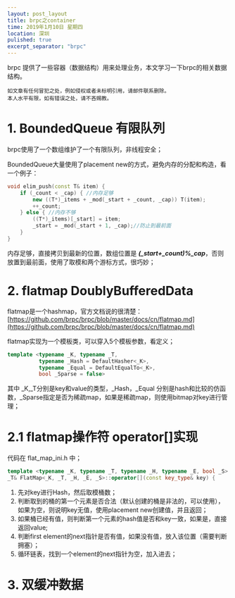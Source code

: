 ```yaml
---
layout: post_layout
title: brpc之container 
time: 2019年1月10日 星期四
location: 深圳
pulished: true
excerpt_separator: "brpc"
---
```


brpc 提供了一些容器（数据结构）用来处理业务，本文学习一下brpc的相关数据结构。    

    如文章有任何冒犯之处，例如侵权或者未标明引用，请邮件联系删除。
    本人水平有限，如有错误之处，请不吝赐教。

# 1. BoundedQueue 有限队列

brpc使用了一个数组维护了一个有限队列，非线程安全；

BoundedQueue大量使用了placement new的方式，避免内存的分配和构造，看一个例子：

```c++
void elim_push(const T& item) {
    if (_count < _cap) { //内存足够
        new ((T*)_items + _mod(_start + _count, _cap)) T(item);
        ++_count;
    } else { //内存不够
        ((T*)_items)[_start] = item;
        _start = _mod(_start + 1, _cap);//防止到最前面
    }
}
```
内存足够，直接拷贝到最新的位置，数组位置是 ***(_start+_count)%_cap***，否则放置到最前面，使用了取模和两个游标方式，很巧妙；

# 2. flatmap DoublyBufferedData

flatmap是一个hashmap，官方文档说的很清楚：[https://github.com/brpc/brpc/blob/master/docs/cn/flatmap.md](https://github.com/brpc/brpc/blob/master/docs/cn/flatmap.md)


flatmap实现为一个模板类，可以穿入5个模板参数，看定义；
```c++
template <typename _K, typename _T,
          typename _Hash = DefaultHasher<_K>,
          typename _Equal = DefaultEqualTo<_K>,
          bool _Sparse = false>
```
其中 _K,_T分别是key和value的类型，_Hash，_Equal 分别是hash和比较的仿函数，_Sparse指定是否为稀疏map，如果是稀疏map，则使用bitmap对key进行管理；


# 2.1 flatmap操作符 operator[]实现
代码在 flat_map_ini.h 中；

```c++
template <typename _K, typename _T, typename _H, typename _E, bool _S>
_T& FlatMap<_K, _T, _H, _E, _S>::operator[](const key_type& key) {
```


1. 先对key进行Hash，然后取模桶数；
2. 判断取到的桶的第一个元素是否合法（默认创建的桶是非法的，可以使用），如果为空，则说明key无值，使用placement new创建值，并且返回；
3. 如果桶已经有值，则判断第一个元素的hash值是否和key一致，如果是，直接返回value;
4. 判断first element的next指针是否有值，如果没有值，放入该位置（需要判断拥塞）；
5. 循环链表，找到一个element的next指针为空，加入进去；


# 3. 双缓冲数据





